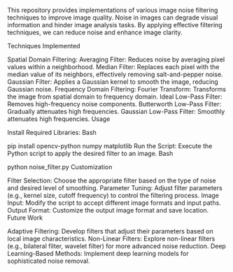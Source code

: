 This repository provides implementations of various image noise filtering techniques to improve image quality. Noise in images can degrade visual information and hinder image analysis tasks. By applying effective filtering techniques, we can reduce noise and enhance image clarity.

Techniques Implemented

Spatial Domain Filtering:
Averaging Filter: Reduces noise by averaging pixel values within a neighborhood.
Median Filter: Replaces each pixel with the median value of its neighbors, effectively removing salt-and-pepper noise.
Gaussian Filter: Applies a Gaussian kernel to smooth the image, reducing Gaussian noise.
Frequency Domain Filtering:
Fourier Transform: Transforms the image from spatial domain to frequency domain.
Ideal Low-Pass Filter: Removes high-frequency noise components.
Butterworth Low-Pass Filter: Gradually attenuates high frequencies.
Gaussian Low-Pass Filter: Smoothly attenuates high frequencies.
Usage

Install Required Libraries:
Bash

pip install opencv-python numpy matplotlib
Run the Script: Execute the Python script to apply the desired filter to an image.
Bash

python noise_filter.py
Customization

Filter Selection: Choose the appropriate filter based on the type of noise and desired level of smoothing.
Parameter Tuning: Adjust filter parameters (e.g., kernel size, cutoff frequency) to control the filtering process.
Image Input: Modify the script to accept different image formats and input paths.
Output Format: Customize the output image format and save location.
Future Work

Adaptive Filtering: Develop filters that adjust their parameters based on local image characteristics.
Non-Linear Filters: Explore non-linear filters (e.g., bilateral filter, wavelet filter) for more advanced noise reduction.
Deep Learning-Based Methods: Implement deep learning models for sophisticated noise removal.
